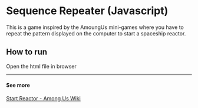 # Sequence Repeater (Javascript)
This is a game inspired by the AmoungUs mini-games where you have to repeat the pattern displayed on the computer to start a spaceship reactor.

## How to run
Open the html file in browser

----
#### See more
[Start Reactor - Among Us Wiki](https://among-us.fandom.com/wiki/Start_Reactor)